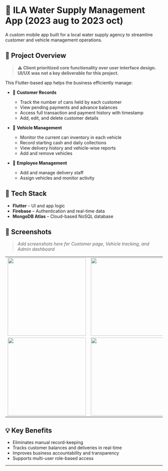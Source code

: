 # 🧾 ILA Water Supply Management App (2023 aug to 2023 oct)




A custom mobile app built for a local water supply agency to streamline customer and vehicle management operations.

## 📱 Project Overview

<blockquote>
  <strong>⚠️ Client prioritized core functionality over user interface design. UI/UX was not a key deliverable for this project.</strong>
</blockquote>

This Flutter-based app helps the business efficiently manage:

- 🧍 **Customer Records**  
  - Track the number of cans held by each customer  
  - View pending payments and advance balances  
  - Access full transaction and payment history with timestamp
  - Add, edit, and delete customer details
    

- 🚚 **Vehicle Management**  
  - Monitor the current can inventory in each vehicle  
  - Record starting cash and daily collections  
  - View delivery history and vehicle-wise reports  
  - Add and remove vehicles

- 👥 **Employee Management**  
  - Add and manage delivery staff  
  - Assign vehicles and monitor activity

## 🔧 Tech Stack

- **Flutter** – UI and app logic  
- **Firebase** – Authentication and real-time data  
- **MongoDB Atlas** – Cloud-based NoSQL database


## 📸 Screenshots

> _Add screenshots here for Customer page, Vehicle tracking, and Admin dashboard_
 
<table>
  <tr>
    <td><img src="https://github.com/user-attachments/assets/d032edfa-2a38-4133-affd-2cd80fa85e98" width="250"></td>
    <td><img src="https://github.com/user-attachments/assets/cbd8427f-7cdc-4ed5-98c7-8c5ea56d63d4" width="250"></td>
    <td><img src="https://github.com/user-attachments/assets/be56fe24-bdee-40b9-8c5c-f9c2d41391f7" width="250"></td>
    <td><img src="https://github.com/user-attachments/assets/9d35d515-187c-4cdc-a749-78fe28fc6251" width="250"></td>
  </tr>
  <tr>
    <td><img src="https://github.com/user-attachments/assets/51cba390-9c6f-4862-a484-91da2d5c6919" width="250"></td>
    <td><img src="https://github.com/user-attachments/assets/1d4a6f0f-3fb5-4091-aaac-c8d0ec86b31b" width="250"></td>
    <td><img src="https://github.com/user-attachments/assets/42974899-0def-4496-919e-5509a9b09591" width="250"></td>
    <td><img src="https://github.com/user-attachments/assets/163831e1-cb55-43b0-8c0d-4983bca275fe" width="250"></td>
  </tr>
</table>



## 💡 Key Benefits

- Eliminates manual record-keeping  
- Tracks customer balances and deliveries in real-time  
- Improves business accountability and transparency  
- Supports multi-user role-based access

---

